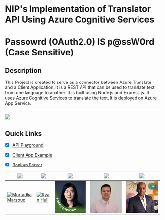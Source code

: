 
# NIP's Implementation of Translator API Using Azure Cognitive Services




# Passowrd (OAuth2.0) IS  p@ssW0rd (Case Sensitive)


## Description
This Project is created to serve as a connector between Azure Translate and a Client Application. It is a REST API that can be used to translate text from one language to another. It is built using Node.js and Express.js. It uses Azure Cognitive Services to translate the text. It is deployed on Azure App Service.

---
<a href="http://findasnake.com">![](https://img.shields.io/badge/QuickLinks-Demo-blue)</a>

## Quick Links
- [x] [API Playground](http://api.findasnake.com/api-docs/)

- [x] [Client App Example](http://api.findasnake.com/)

- [x] [Backup Server](api.findasnake.com/)



<table center>
  <thead allign=center>
    <tr>
      <th align=center > <img src="https://img.shields.io/badge/-Murtadha Marzouq-red" href="findasnake.com" width="100%"/></th>
      <th align=center><img src="https://img.shields.io/badge/-Ryan Hull-orange" width="75%"/></th>
      <th align=center><img src="https://img.shields.io/badge/-Scarlett Dong-yellow" width="75%"/>  </th>
      <th align=center><img src="https://img.shields.io/badge/-Zhi Wang -green" width="75%"/> </th>
    <th align=center><img src="https://img.shields.io/badge/-Mohammed Arif -blue" width="75%"/> </th>
    </tr>  
    </tr>

    

  </thead>
  <tbody >
    <tr>
      <td>
        <a href="">
          <img src="https://avatars.githubusercontent.com/u/45076915?s=200&v=4"  alt="Murtadha Marzouq" width="384" />
        </a>
      </td>
      <td>
        <a href="">
          <img src="https://capstone-front-end-lime.vercel.app/_next/image?url=%2FTeamPhotos%2FRyan_Hull.jpeg&w=384&q=75" alt="Ryan Hull" width="384"/>
        </a>
      </td>
      <td>
        <a href="">
          <img src="./Scarlett.jpg" alt="Scarlett" width="384"/>
        </a>
      </td>
      <td>
        <a href="">
          <img src="./Zhi.jpg" alt="Zhi" width="384"/>
        </a>
      </td>
     <td>
        <a href="">
          <img src="./Arif.jpg" alt="Zhi" width="384"/>
        </a>
      </td>


  </tbody>
</table>